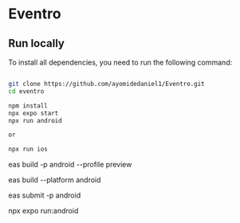 # Eventro

## Run locally

To install all dependencies, you need to run the following command:

```bash

git clone https://github.com/ayomidedaniel1/Eventro.git
cd eventro

npm install
npx expo start
npx run android

or

npx run ios

```

eas build -p android --profile preview

eas build --platform android

eas submit -p android

npx expo run:android
